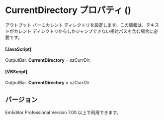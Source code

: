 # CurrentDirectory プロパティ ()

アウトプット バーにカレント ディレクトリを設定します。この情報は、テキストがカレント ディレクトリからしかジャンプできない相対パスを含む場合に必要です。

#### \[JavaScript\]

OutputBar. **CurrentDirectory** = _szCurrDir_;

#### \[VBScript\]

OutputBar. **CurrentDirectory** = _szCurrDir_

## バージョン

EmEditor Professional Version 7.00 以上で利用できます。